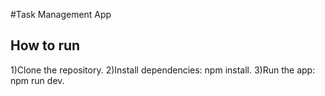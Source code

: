 #Task Management App

## How to run
1)Clone the repository.
2)Install dependencies: npm install.
3)Run the app: npm run dev.
